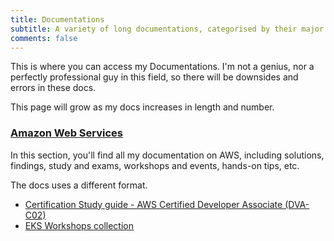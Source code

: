 ```yaml
---
title: Documentations
subtitle: A variety of long documentations, categorised by their major related subjects
comments: false
---
```


This is where you can access my Documentations. I'm not a genius, nor a perfectly professional guy in this field, so there will be downsides and errors in these docs.

This page will grow as my docs increases in length and number.

### [Amazon Web Services](aws)

In this section, you'll find all my documentation on AWS, including solutions, findings, study and exams, workshops and events, hands-on tips, etc.

The docs uses a different format.

- [Certification Study guide - AWS Certified Developer Associate (DVA-C02)](aws/cert_dva)
- [EKS Workshops collection](aws/eks_ws)